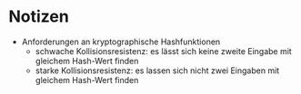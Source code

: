 # Notizen

- Anforderungen an kryptographische Hashfunktionen
    - schwache Kollisionsresistenz: es lässt sich keine zweite Eingabe mit gleichem Hash-Wert finden
    - starke Kollisionsresistenz: es lassen sich nicht zwei Eingaben mit gleichem Hash-Wert finden
